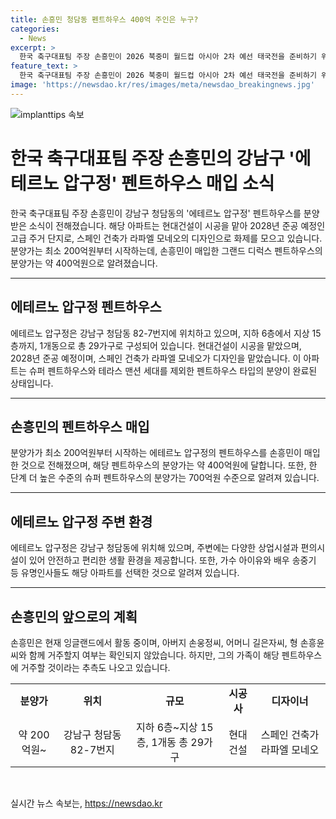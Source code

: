 ```yaml
---
title: 손흥민 청담동 펜트하우스 400억 주인은 누구?
categories:
  - News
excerpt: >
  한국 축구대표팀 주장 손흥민이 2026 북중미 월드컵 아시아 2차 예선 태국전을 준비하기 위해 귀국했다. 또한, 강남구 초고가 아파트인 에테르노 압구정의 펜트하우스를 약 400억원에 매입했다. 이 아파트는 2028년 준공 예정으로, 라파엘 모네오가 설계했으며, 송중기와 아이유 등 유명인들이 이미 분양받았다. 손흥민의 가족은 아직 거주 여부가 미지수이지만, 영국에서의 생활을 고려하여 추측됨.
feature_text: >
  한국 축구대표팀 주장 손흥민이 2026 북중미 월드컵 아시아 2차 예선 태국전을 준비하기 위해 귀국했다. 또한, 강남구 초고가 아파트인 에테르노 압구정의 펜트하우스를 약 400억원에 매입했다. 이 아파트는 2028년 준공 예정으로, 라파엘 모네오가 설계했으며, 송중기와 아이유 등 유명인들이 이미 분양받았다. 손흥민의 가족은 아직 거주 여부가 미지수이지만, 영국에서의 생활을 고려하여 추측됨.
image: 'https://newsdao.kr/res/images/meta/newsdao_breakingnews.jpg'
---
```


<p><img src="https://newsdao.kr/res/images/meta/newsdao_breakingnews.jpg" alt="implanttips 속보" /></p>

<h1 data-ke-size="size26">한국 축구대표팀 주장 손흥민의 강남구 '에테르노 압구정' 펜트하우스 매입 소식</h1>

<p data-ke-size="size16">한국 축구대표팀 주장 손흥민이 강남구 청담동의 '에테르노 압구정' 펜트하우스를 분양받은 소식이 전해졌습니다. 해당 아파트는 현대건설이 시공을 맡아 2028년 준공 예정인 고급 주거 단지로, 스페인 건축가 라파엘 모네오의 디자인으로 화제를 모으고 있습니다. 분양가는 최소 200억원부터 시작하는데, 손흥민이 매입한 그랜드 디럭스 펜트하우스의 분양가는 약 400억원으로 알려졌습니다.</p>

<hr>

<h2 data-ke-size="size26">에테르노 압구정 펜트하우스</h2>

<p data-ke-size="size16">에테르노 압구정은 강남구 청담동 82-7번지에 위치하고 있으며, 지하 6층에서 지상 15층까지, 1개동으로 총 29가구로 구성되어 있습니다. 현대건설이 시공을 맡았으며, 2028년 준공 예정이며, 스페인 건축가 라파엘 모네오가 디자인을 맡았습니다. 이 아파트는 슈퍼 펜트하우스와 테라스 맨션 세대를 제외한 펜트하우스 타입의 분양이 완료된 상태입니다.</p>

<hr>

<h2 data-ke-size="size26">손흥민의 펜트하우스 매입</h2>

<p data-ke-size="size16">분양가가 최소 200억원부터 시작하는 에테르노 압구정의 펜트하우스를 손흥민이 매입한 것으로 전해졌으며, 해당 펜트하우스의 분양가는 약 400억원에 달합니다. 또한, 한 단계 더 높은 수준의 슈퍼 펜트하우스의 분양가는 700억원 수준으로 알려져 있습니다.</p>

<hr>

<h2 data-ke-size="size26">에테르노 압구정 주변 환경</h2>

<p data-ke-size="size16">에테르노 압구정은 강남구 청담동에 위치해 있으며, 주변에는 다양한 상업시설과 편의시설이 있어 안전하고 편리한 생활 환경을 제공합니다. 또한, 가수 아이유와 배우 송중기 등 유명인사들도 해당 아파트를 선택한 것으로 알려져 있습니다.</p>

<hr>

<h2 data-ke-size="size26">손흥민의 앞으로의 계획</h2>

<p data-ke-size="size16">손흥민은 현재 잉글랜드에서 활동 중이며, 아버지 손웅정씨, 어머니 길은자씨, 형 손흥윤씨와 함께 거주할지 여부는 확인되지 않았습니다. 하지만, 그의 가족이 해당 펜트하우스에 거주할 것이라는 추측도 나오고 있습니다.</p>

<table>
  <tbody>
    <tr>
      <td style="text-align: center; height: 17px;"><b>분양가</b></td>
      <td style="text-align: center; height: 17px;"><b>위치</b></td>
      <td style="text-align: center; height: 17px;"><b>규모</b></td>
      <td style="text-align: center; height: 17px;"><b>시공사</b></td>
      <td style="text-align: center; height: 17px;"><b>디자이너</b></td>
    </tr>
    <tr>
      <td style="text-align: center; height: 17px;">약 200억원~</td>
      <td style="text-align: center; height: 17px;">강남구 청담동 82-7번지</td>
      <td style="text-align: center; height: 17px;">지하 6층~지상 15층, 1개동 총 29가구</td>
      <td style="text-align: center; height: 17px;">현대건설</td>
      <td style="text-align: center; height: 17px;">스페인 건축가 라파엘 모네오</td>
    </tr>
  </tbody>
</table>

<p data-ke-size="size16">&nbsp;</p>
실시간 뉴스 속보는, <a href="https://newsdao.kr" rel="dofollow">https://newsdao.kr</a>


